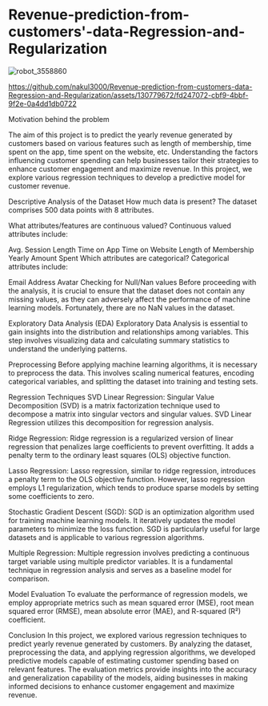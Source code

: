 # Revenue-prediction-from-customers'-data-Regression-and-Regularization

![robot_3558860](https://github.com/nakul3000/Revenue-prediction-from-customers-data-Regression-and-Regularization/assets/130779672/a7be058d-e251-41b2-80ce-31d864c3dfc7)




https://github.com/nakul3000/Revenue-prediction-from-customers-data-Regression-and-Regularization/assets/130779672/fd247072-cbf9-4bbf-9f2e-0a4dd1db0722



Motivation behind the problem





The aim of this project is to predict the yearly revenue generated by customers based on various features such as length of membership, time spent on the app, time spent on the website, etc. Understanding the factors influencing customer spending can help businesses tailor their strategies to enhance customer engagement and maximize revenue. In this project, we explore various regression techniques to develop a predictive model for customer revenue.

Descriptive Analysis of the Dataset
How much data is present?
The dataset comprises 500 data points with 8 attributes.

What attributes/features are continuous valued?
Continuous valued attributes include:

Avg. Session Length
Time on App
Time on Website
Length of Membership
Yearly Amount Spent
Which attributes are categorical?
Categorical attributes include:

Email
Address
Avatar
Checking for Null/Nan values
Before proceeding with the analysis, it is crucial to ensure that the dataset does not contain any missing values, as they can adversely affect the performance of machine learning models. Fortunately, there are no NaN values in the dataset.

Exploratory Data Analysis (EDA)
Exploratory Data Analysis is essential to gain insights into the distribution and relationships among variables. This step involves visualizing data and calculating summary statistics to understand the underlying patterns.

Preprocessing
Before applying machine learning algorithms, it is necessary to preprocess the data. This involves scaling numerical features, encoding categorical variables, and splitting the dataset into training and testing sets.

Regression Techniques
SVD Linear Regression: Singular Value Decomposition (SVD) is a matrix factorization technique used to decompose a matrix into singular vectors and singular values. SVD Linear Regression utilizes this decomposition for regression analysis.

Ridge Regression: Ridge regression is a regularized version of linear regression that penalizes large coefficients to prevent overfitting. It adds a penalty term to the ordinary least squares (OLS) objective function.

Lasso Regression: Lasso regression, similar to ridge regression, introduces a penalty term to the OLS objective function. However, lasso regression employs L1 regularization, which tends to produce sparse models by setting some coefficients to zero.

Stochastic Gradient Descent (SGD): SGD is an optimization algorithm used for training machine learning models. It iteratively updates the model parameters to minimize the loss function. SGD is particularly useful for large datasets and is applicable to various regression algorithms.

Multiple Regression: Multiple regression involves predicting a continuous target variable using multiple predictor variables. It is a fundamental technique in regression analysis and serves as a baseline model for comparison.

Model Evaluation
To evaluate the performance of regression models, we employ appropriate metrics such as mean squared error (MSE), root mean squared error (RMSE), mean absolute error (MAE), and R-squared (R²) coefficient.

Conclusion
In this project, we explored various regression techniques to predict yearly revenue generated by customers. By analyzing the dataset, preprocessing the data, and applying regression algorithms, we developed predictive models capable of estimating customer spending based on relevant features. The evaluation metrics provide insights into the accuracy and generalization capability of the models, aiding businesses in making informed decisions to enhance customer engagement and maximize revenue.
